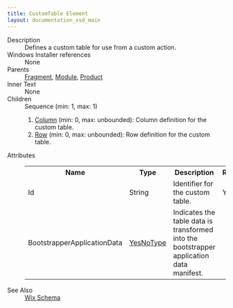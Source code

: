 ```yaml
---
title: CustomTable Element
layout: documentation_xsd_main
---
```

<dl>
  <dt>Description</dt>
  <dd>Defines a custom table for use from a custom action.</dd>
  <dt>Windows Installer references</dt>
  <dd>None</dd>
  <dt>Parents</dt>
  <dd>
    <a href="../fragment/">Fragment</a>, <a href="../module/">Module</a>, <a href="../product/">Product</a></dd>
  <dt>Inner Text</dt>
  <dd>None</dd>
  <dt>Children</dt>
  <dd>Sequence (min: 1, max: 1)<ol><li><a href="../column/">Column</a> (min: 0, max: unbounded): Column definition for the custom table.</li><li><a href="../row/">Row</a> (min: 0, max: unbounded): Row definition for the custom table.</li></ol></dd>
  <dt>Attributes</dt>
  <dd>
    <table cellspacing="0" cellpadding="0" class="schema">
      <tr>
        <th width="15%">Name</th>
        <th width="15%">Type</th>
        <th width="65%">Description</th>
        <th width="15%">Required</th>
      </tr>
      <tr>
        <td>Id</td>
        <td>String</td>
        <td>Identifier for the custom table.</td>
        <td>Yes</td>
      </tr>
      <tr>
        <td>BootstrapperApplicationData</td>
        <td><a href="../simple_type_yesnotype/">YesNoType</a></td>
        <td>Indicates the table data is transformed into the bootstrapper application data manifest.</td>
        <td>&nbsp;</td>
      </tr>
    </table>
  </dd>
  <dt>See Also</dt>
  <dd>
    <a href="../wix">Wix Schema</a>
  </dd>
</dl>
